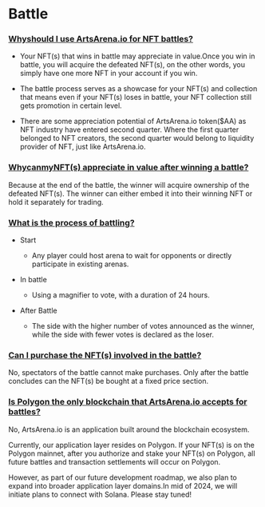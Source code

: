# Battle


### <u>Whyshould I use ArtsArena.io for NFT battles?</u>
- Your NFT(s) that wins in battle may appreciate in value.Once you win in battle, you will acquire the defeated NFT(s), on the other words, you simply have one more NFT in your account if you win.

- The battle process serves as a showcase for your NFT(s) and collection that means even if your NFT(s) loses in battle, your NFT collection still gets promotion in certain level.

- There are some appreciation potential of ArtsArena.io token($AA) as NFT industry have entered second quarter. Where the first quarter belonged to NFT creators, the second quarter would belong to liquidity provider of NFT, just like ArtsArena.io.

### <u>WhycanmyNFT(s) appreciate in value after winning a battle?</u>
 Because at the end of the battle, the winner will acquire ownership of the defeated NFT(s). The winner can either embed it into their winning NFT or hold it separately for trading.

### <u>What is the process of battling?</u>
- Start

  - Any player could host arena to wait for opponents or directly participate in existing arenas.

- In battle

  - Using a magnifier to vote, with a duration of 24 hours.

- After Battle

  -  The side with the higher number of votes announced as the winner, while the side with fewer votes is declared as the loser.

### <u>Can I purchase the NFT(s) involved in the battle?</u>
No, spectators of the battle cannot make purchases. Only after the battle concludes can the NFT(s) be bought at a fixed price section.

### <u>Is Polygon the only blockchain that ArtsArena.io accepts for battles?</u>
No, ArtsArena.io is an application built around the blockchain ecosystem.

Currently, our application layer resides on Polygon. If your NFT(s) is on the Polygon mainnet, after you authorize and stake your NFT(s) on Polygon, all future battles and transaction settlements will occur on Polygon.

However, as part of our future development roadmap, we also plan to expand into broader application layer domains.In mid of 2024, we will initiate plans to connect with Solana. Please stay tuned!